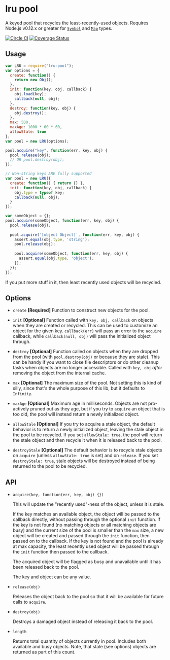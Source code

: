 # lru pool

A keyed pool that recycles the least-recently-used objects. Requires Node.js v0.12.x or greater for [`Symbol`](https://developer.mozilla.org/en-US/docs/Web/JavaScript/Reference/Global_Objects/Symbol) and [`Map`](https://developer.mozilla.org/en-US/docs/Web/JavaScript/Reference/Global_Objects/Map) types.

[![Circle CI](https://circleci.com/gh/mapbox/node-lru-pool/tree/master.svg?style=svg)](https://circleci.com/gh/mapbox/node-lru-pool/tree/master) [![Coverage Status](https://coveralls.io/repos/mapbox/node-lru-pool/badge.svg?service=github)](https://coveralls.io/github/mapbox/node-lru-pool)

## Usage

```javascript
var LRU = require("lru-pool");
var options = {
  create: function() {
    return new Obj();
  },
  init: function(key, obj, callback) {
    obj.load(key);
    callback(null, obj);
  },
  destroy: function(key, obj) {
    obj.destroy();
  },
  max: 500,
  maxAge: 1000 * 60 * 60,
  allowStale: true
};
var pool = new LRU(options);

pool.acquire("key", function(err, key, obj) {
  pool.release(obj);
  // OR pool.destroy(obj);
});

// Non-string keys ARE fully supported
var pool = new LRU({
  create: function() { return {} },
  init: function(key, obj, callback) {
    obj.type = typeof key;
    callback(null, obj);
  }
});

var someObject = {};
pool.acquire(someObject, function(err, key, obj) {
  pool.release(obj);
  
  pool.acquire('[object Object]', function(err, key, obj) {
    assert.equal(obj.type, 'string');
    pool.release(obj);
    
    pool.acquire(someObject, function(err, key, obj) {
      assert.equal(obj.type, 'object');
    });
  });
});
```

If you put more stuff in it, then least recently used objects will be recycled.

## Options

* `create` **[Required]** Function to construct new objects for the pool.

* `init` **[Optional]** Function called with `key, obj, callback` on objects when they are created or recycled. This can be used to customize an object for the given key. `callback(err)` will pass an error to the `acquire` callback, while `callback(null, obj)` will pass the initialized object through.

* `destroy` **[Optional]** Function called on objects when they are dropped from the pool (with `pool.destroy(obj)` or because they are stale). This can be handy if you want to close file descriptors or do other cleanup tasks when objects are no longer accessible. Called with `key, obj` *after* removing the object from the internal cache.

* `max` **[Optional]** The maximum size of the pool. Not setting this is kind of silly, since that's the whole purpose of this lib, but it defaults to `Infinity`.

* `maxAge` **[Optional]** Maximum age in milliseconds. Objects are not pro-actively pruned out as they age, but if you try to `acquire` an object that is too old, the pool will instead return a newly initialized object.

* `allowStale` **[Optional]** If you try to acquire a stale object, the default behavior is to return a newly initialized object, leaving the stale object in the pool to be recycled. If you set `allowStale: true`, the pool will return the stale object and then recycle it when it is released back to the pool.

* `destroyStale` **[Optional]** The default behavior is to recycle stale objects on `acquire` (unless `allowStale: true` is set) and on `release`. If you set `destroyStale: true`, stale objects will be destroyed instead of being returned to the pool to be recycled.

## API

* `acquire(key, function(err, key, obj) {})`

    This will update the "recently used"-ness of the object, unless it is stale.

    If the key matches an available object, the object will be passed to the callback directly, without passing through the optional `init` function. If the key is not found (no matching objects or all matching objects are busy) and the current size of the pool is smaller than the `max` size, a new object will be created and passed through the `init` function, then passed on to the callback. If the key is not found and the pool is already at max capacity, the least recently used object will be passed through the `init` function then passed to the callback.
    
    The acquired object will be flagged as busy and unavailable until it has been released back to the pool.

    The key and object can be any value.

* `release(obj)`

    Releases the object back to the pool so that it will be available for future calls to `acquire`.

* `destroy(obj)`

    Destroys a damaged object instead of releasing it back to the pool.

* `length`

    Returns total quantity of objects currently in pool. Includes both available and busy objects. Note, that stale (see options) objects are returned as part of this count.
